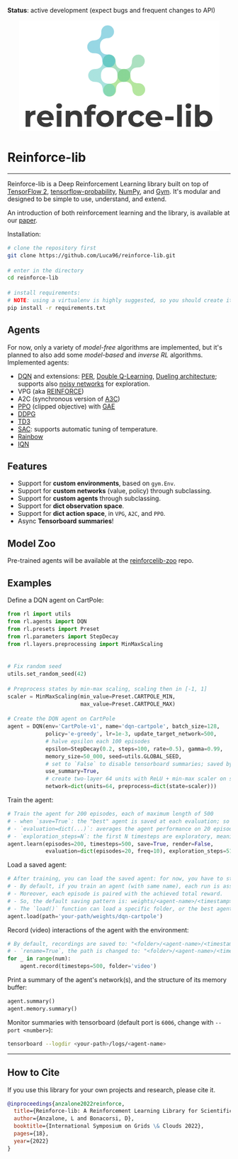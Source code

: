 **Status**: active development (expect bugs and frequent changes to API)

<p align="center"><img src="src/logo.png" alt="reinforce-lib_logo"></p>

[//]: # (<img src="src/logo.png" alt="reinforce-lib_logo" width="50%" align="right" />)

# Reinforce-lib

---
Reinforce-lib is a Deep Reinforcement Learning library built on top of [TensorFlow 2](https://www.tensorflow.org/), 
[tensorflow-probability](https://www.tensorflow.org/probability), [NumPy](https://numpy.org/), and 
[Gym](https://github.com/openai/gym). It's modular and designed to be simple to use, understand, and extend.

An introduction of both reinforcement learning and the library, is available at our [paper](https://pos.sissa.it/415/018/pdf).

Installation:
```bash
# clone the repository first
git clone https://github.com/Luca96/reinforce-lib.git

# enter in the directory
cd reinforce-lib

# install requirements:
# NOTE: using a virtualenv is highly suggested, so you should create it before installing the dependencies
pip install -r requirements.txt
```

## Agents

For now, only a variety of *model-free* algorithms are implemented, but it's planned to also add some *model-based* and 
*inverse RL* algorithms. Implemented agents:
- [DQN](https://www.nature.com/articles/nature14236?wm=book_wap_0005) and extensions: 
[PER](https://arxiv.org/pdf/1511.05952), [Double Q-Learning](https://ojs.aaai.org/index.php/AAAI/article/download/10295/10154), 
[Dueling architecture](http://proceedings.mlr.press/v48/wangf16.pdf); supports also 
[noisy networks](https://arxiv.org/pdf/1706.10295.pdf) for exploration.
- VPG (aka [REINFORCE](https://link.springer.com/content/pdf/10.1007/BF00992696.pdf))
- A2C (synchronous version of [A3C](http://proceedings.mlr.press/v48/mniha16.pdf))
- [PPO](https://arxiv.org/pdf/1707.06347.pdf?ref=https://githubhelp.com) (clipped objective) with 
[GAE](https://arxiv.org/pdf/1506.02438.pdf?ref=https://githubhelp.com)
- [DDPG](https://arxiv.org/pdf/1509.02971.pdf)
- [TD3](http://proceedings.mlr.press/v80/fujimoto18a/fujimoto18a.pdf)
- [SAC](https://arxiv.org/pdf/1812.05905): supports automatic tuning of temperature.
- [Rainbow](https://www.aaai.org/ocs/index.php/AAAI/AAAI18/paper/viewFile/17204/16680)
- [IQN](http://proceedings.mlr.press/v80/dabney18a/dabney18a.pdf)

## Features

- Support for **custom environments**, based on `gym.Env`.
- Support for **custom networks** (value, policy) through subclassing.
- Support for **custom agents** through subclassing.
- Support for **dict observation space**.
- Support for **dict action space**, in `VPG`, `A2C`, and `PPO`.
- Async **Tensorboard summaries**!

## Model Zoo
Pre-trained agents will be available at the [reinforcelib-zoo](https://github.com/Luca96/reinforcelib-zoo) repo.

## Examples
Define a DQN agent on CartPole:
```python
from rl import utils
from rl.agents import DQN
from rl.presets import Preset
from rl.parameters import StepDecay
from rl.layers.preprocessing import MinMaxScaling


# Fix random seed
utils.set_random_seed(42)

# Preprocess states by min-max scaling, scaling then in [-1, 1]
scaler = MinMaxScaling(min_value=Preset.CARTPOLE_MIN, 
                       max_value=Preset.CARTPOLE_MAX)

# Create the DQN agent on CartPole
agent = DQN(env='CartPole-v1', name='dqn-cartpole', batch_size=128,
            policy='e-greedy', lr=1e-3, update_target_network=500,
            # halve epsilon each 100 episodes
            epsilon=StepDecay(0.2, steps=100, rate=0.5), gamma=0.99,
            memory_size=50_000, seed=utils.GLOBAL_SEED,
            # set to `False` to disable tensorboard summaries; saved by default in `logs/dqn-cartpole`
            use_summary=True,
            # create two-layer 64 units with ReLU + min-max scaler on states
            network=dict(units=64, preprocess=dict(state=scaler)))
```

Train the agent:
```python
# Train the agent for 200 episodes, each of maximum length of 500
# - when `save=True`: the "best" agent is saved at each evaluation; so also `evaluation` has to be provided.
# - `evaluation=dict(...)`: averages the agent performance on 20 episodes; evaluation is done each `freq` learning episodes.
# - `exploration_steps=N`: the first N timesteps are exploratory, meaning that the agent will act randomly. 
agent.learn(episodes=200, timesteps=500, save=True, render=False,
            evaluation=dict(episodes=20, freq=10), exploration_steps=512)
```

Load a saved agent:
```python
# After training, you can load the saved agent: for now, you have to still defined the agent as above.
# - By default, if you train an agent (with same name), each run is assigned a "timestamp".
# - Moreover, each episode is paired with the achieved total reward.
# - So, the default saving pattern is: weights/<agent-name>/<timestamp>/<episode>-<reward>
# - The `load()` function can load a specific folder, or the best agent across runs (by default).
agent.load(path='your-path/weights/dqn-cartpole')
```

Record (video) interactions of the agent with the environment:
```python
# By default, recordings are saved to: "<folder>/<agent-name>/<timestamp>"
# - `rename=True`, the path is changed to: "<folder>/<agent-name>/<timestamp>-<reward>"
for _ in range(num):
    agent.record(timesteps=500, folder='video')
```

Print a summary of the agent's network(s), and the structure of its memory buffer:
```python
agent.summary()
agent.memory.summary()
```

Monitor summaries with tensorboard (default port is `6006`, change with `--port <number>`):
```bash
tensorboard --logdir <your-path>/logs/<agent-name>
```

---

## How to Cite
If you use this library for your own projects and research, please cite it.
```bibtex
@inproceedings{anzalone2022reinforce,
  title={Reinforce-lib: A Reinforcement Learning Library for Scientific Research},
  author={Anzalone, L and Bonacorsi, D},
  booktitle={International Symposium on Grids \& Clouds 2022},
  pages={18},
  year={2022}
}
```
